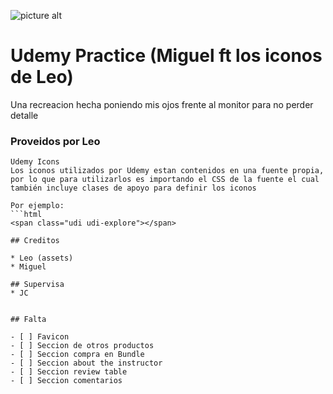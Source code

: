 ![picture alt](https://raw.githubusercontent.com/codellege/udemy-responsive/master/UdemyPreview.png)

# Udemy Practice (Miguel ft los iconos de Leo)

Una recreacion hecha poniendo mis ojos frente al monitor para no perder detalle

### Proveidos por Leo

```
Udemy Icons 
Los iconos utilizados por Udemy estan contenidos en una fuente propia,
por lo que para utilizarlos es importando el CSS de la fuente el cual 
también incluye clases de apoyo para definir los iconos

Por ejemplo:
```html
<span class="udi udi-explore"></span>
```
```
## Creditos

* Leo (assets)
* Miguel

## Supervisa
* JC


## Falta

- [ ] Favicon
- [ ] Seccion de otros productos
- [ ] Seccion compra en Bundle 
- [ ] Seccion about the instructor 
- [ ] Seccion review table
- [ ] Seccion comentarios
